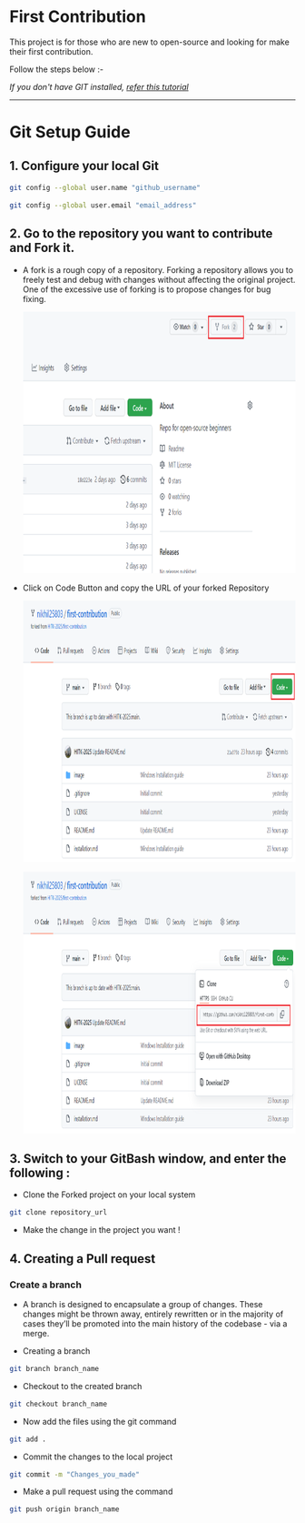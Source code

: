 # First Contribution
<p>This project is for those who are new to open-source and looking for make their first contribution.<p>
<p>Follow the steps below :- </p>

_If you don't have GIT installed, [refer this tutorial](https://github.com/HITK-2025/first-contribution/blob/main/installation.md)_


***

# Git Setup Guide

## 1. Configure your local Git
```bash
git config --global user.name "github_username"
```

```bash
git config --global user.email "email_address"
```

## 2.  Go to the repository you want to contribute and Fork it.
* A fork is a rough copy of a repository. Forking a repository allows you to freely test and debug with changes without affecting the original project. One of the excessive use of forking is to propose changes for bug fixing.

  <img src="image/fork2.png"
     alt="Git Bash/GUI Checkbox"
     style="float: ; margin-right: 10px; width: 890px; height: 460px" />

* Click on Code Button and copy the URL of your forked Repository

  <img src="image/code_git.png"
     alt="Git Bash/GUI Checkbox"
     style="float: ; margin-right: 10px; width: 890px; height: 460px" />

  <img src="image/code_copy.png"
     alt="Git Bash/GUI Checkbox"
     style="float: ; margin-right: 10px; width: 890px; height: 460px" />

## 3. Switch to your GitBash window, and enter the following :

* Clone the Forked project on your local system 

```bash
git clone repository_url
```

* Make the change in the project you want !

## 4. Creating a Pull request
### Create a branch

* A branch is designed to encapsulate a group of changes. These changes might be thrown away, entirely rewritten or in the majority of cases they’ll be promoted into the main history of the codebase - via a merge.


* Creating a branch

```bash
git branch branch_name
```

* Checkout to the created branch

```bash
git checkout branch_name
```


* Now add the files using the git command

```bash
git add .
```
* Commit the changes to the local project

```bash
git commit -m "Changes_you_made"
```

* Make a pull request using the command
```bash
git push origin branch_name
```